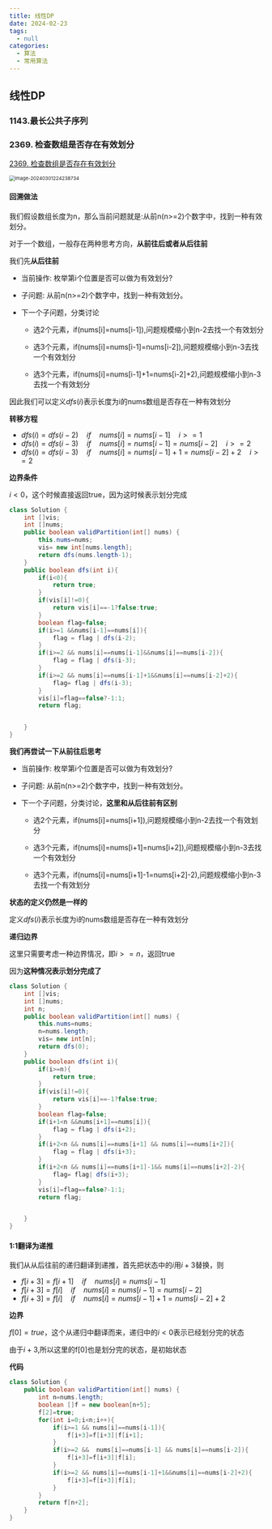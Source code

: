 ```yaml
---
title: 线性DP
date: 2024-02-23
tags: 
  - null
categories:  
  - 算法
  - 常用算法
---
```


## 线性DP

### 1143.最长公共子序列



### 2369. 检查数组是否存在有效划分

[2369. 检查数组是否存在有效划分](https://leetcode.cn/problems/check-if-there-is-a-valid-partition-for-the-array/)

<img src="https://typora-1309665611.cos.ap-nanjing.myqcloud.com/typora/image-20240301224238734.png" alt="image-20240301224238734" style="zoom:67%;" />

#### 回溯做法

我们假设数组长度为n，那么当前问题就是:从前n(n>=2)个数字中，找到一种有效划分。

对于一个数组，一般存在两种思考方向，**从前往后或者从后往前**

我们先**从后往前**

- 当前操作: 枚举第i个位置是否可以做为有效划分?

- 子问题: 从前n(n>=2)个数字中，找到一种有效划分。

- 下一个子问题，分类讨论

  - 选2个元素，if(nums[i]=nums[i-1]),问题规模缩小到n-2去找一个有效划分

  - 选3个元素，if(nums[i]=nums[i-1]=nums[i-2]),问题规模缩小到n-3去找一个有效划分

  - 选3个元素，if(nums[i]=nums[i-1]+1=nums[i-2]+2),问题规模缩小到n-3去找一个有效划分

因此我们可以定义$dfs(i)$表示长度为i的nums数组是否存在一种有效划分

**转移方程**

- $dfs(i)=dfs(i-2) \quad if\quad  nums[i]=nums[i-1] \quad i>=1$
- $dfs(i)=dfs(i-3) \quad if\quad  nums[i]=nums[i-1]=nums[i-2]\quad i>=2$
- $dfs(i)=dfs(i-3) \quad if\quad  nums[i]=nums[i-1]+1=nums[i-2]+2\quad i>=2$

**边界条件**

$i<0$，这个时候直接返回true，因为这时候表示划分完成

```java
class Solution {
    int []vis;
    int []nums;
    public boolean validPartition(int[] nums) {
        this.nums=nums;
        vis= new int[nums.length];
        return dfs(nums.length-1);
    }
    public boolean dfs(int i){
        if(i<0){
            return true;
        }
        if(vis[i]!=0){
            return vis[i]==-1?false:true;
        }
        boolean flag=false;
        if(i>=1 &&nums[i-1]==nums[i]){
            flag = flag | dfs(i-2);
        }
        if(i>=2 && nums[i]==nums[i-1]&&nums[i]==nums[i-2]){
            flag = flag | dfs(i-3);
        }
        if(i>=2 && nums[i]==nums[i-1]+1&&nums[i]==nums[i-2]+2){
            flag= flag | dfs(i-3);
        }
        vis[i]=flag==false?-1:1;
        return flag;


    }
}
```

**我们再尝试一下从前往后思考**

- 当前操作: 枚举第i个位置是否可以做为有效划分?

- 子问题: 从前n(n>=2)个数字中，找到一种有效划分。

- 下一个子问题，分类讨论，**这里和从后往前有区别**

  - 选2个元素，if(nums[i]=nums[i+1]),问题规模缩小到n-2去找一个有效划分

  - 选3个元素，if(nums[i]=nums[i+1]=nums[i+2]),问题规模缩小到n-3去找一个有效划分

  - 选3个元素，if(nums[i]=nums[i+1]-1=nums[i+2]-2),问题规模缩小到n-3去找一个有效划分

**状态的定义仍然是一样的**

定义$dfs(i)$表示长度为i的nums数组是否存在一种有效划分

**递归边界**

这里只需要考虑一种边界情况，即$i>=n$，返回true

因为**这种情况表示划分完成了**

```java
class Solution {
    int []vis;
    int []nums;
    int n;
    public boolean validPartition(int[] nums) {
        this.nums=nums;
        n=nums.length;
        vis= new int[n];
        return dfs(0);
    }
    public boolean dfs(int i){
        if(i>=n){
            return true;
        }
        if(vis[i]!=0){
            return vis[i]==-1?false:true;
        }
        boolean flag=false;
        if(i+1<n &&nums[i+1]==nums[i]){
            flag = flag | dfs(i+2);
        }
        if(i+2<n && nums[i]==nums[i+1] && nums[i]==nums[i+2]){
            flag = flag | dfs(i+3);
        }
        if(i+2<n && nums[i]==nums[i+1]-1&& nums[i]==nums[i+2]-2){
            flag= flag| dfs(i+3);
        }
        vis[i]=flag==false?-1:1;
        return flag;


    }
}
```

#### 1:1翻译为递推

我们从从后往前的递归翻译到递推，首先把状态中的$i$用$i+3$替换，则

- $f[i+3]=f[i+1] \quad if\quad  nums[i]=nums[i-1]$
- $f[i+3]=f[i] \quad if\quad  nums[i]=nums[i-1]=nums[i-2]$
- $f[i+3]=f[i] \quad if\quad  nums[i]=nums[i-1]+1=nums[i-2]+2$

**边界**

$f[0]=true$，这个从递归中翻译而来，递归中的$i<0$表示已经划分完的状态

由于$i+3$,所以这里的f[0]也是划分完的状态，是初始状态

**代码**

```java
class Solution {
    public boolean validPartition(int[] nums) {
        int n=nums.length;
        boolean []f = new boolean[n+5];
        f[2]=true;
        for(int i=0;i<n;i++){
            if(i>=1 && nums[i]==nums[i-1]){
                f[i+3]=f[i+3]|f[i+1];
            }
            if(i>=2 &&  nums[i]==nums[i-1] && nums[i]==nums[i-2]){
                f[i+3]=f[i+3]|f[i];
            }
            if(i>=2 && nums[i]==nums[i-1]+1&&nums[i]==nums[i-2]+2){
                f[i+3]=f[i+3]|f[i];
            }
        }
        return f[n+2];
    }
}
```

